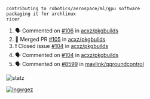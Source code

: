 ```
contributing to robotics/aerospace/ml/gpu software
packaging it for archlinux
ricer
```

<!--START_SECTION:activity-->
1. 🗣 Commented on [#106](https://github.com/acxz/pkgbuilds/issues/106) in [acxz/pkgbuilds](https://github.com/acxz/pkgbuilds)
2. 🎉 Merged PR [#105](https://github.com/acxz/pkgbuilds/pull/105) in [acxz/pkgbuilds](https://github.com/acxz/pkgbuilds)
3. ❗️ Closed issue [#104](https://github.com/acxz/pkgbuilds/issues/104) in [acxz/pkgbuilds](https://github.com/acxz/pkgbuilds)
4. 🗣 Commented on [#104](https://github.com/acxz/pkgbuilds/issues/104) in [acxz/pkgbuilds](https://github.com/acxz/pkgbuilds)
5. 🗣 Commented on [#8599](https://github.com/mavlink/qgroundcontrol/issues/8599) in [mavlink/qgroundcontrol](https://github.com/mavlink/qgroundcontrol)
<!--END_SECTION:activity-->


![statz](https://github-readme-stats.vercel.app/api?username=acxz&include_all_commits=true&show_icons=true)

[![lngwgez](https://github-readme-stats.vercel.app/api/top-langs/?username=acxz&layout=compact)](https://github.com/acxz/github-readme-stats)


<!--
**acxz/acxz** is a ✨ _special_ ✨ repository because its `README.md` (this file) appears on your GitHub profile.

Here are some ideas to get you started:

- 🔭 I’m currently working on ...
- 🌱 I’m currently learning ...
- 👯 I’m looking to collaborate on ...
- 🤔 I’m looking for help with ...
- 💬 Ask me about ...
- 📫 How to reach me: ...
- 😄 Pronouns: ...
- ⚡ Fun fact: ...
-->
